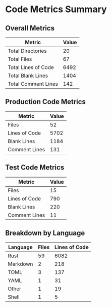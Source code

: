 # Code Metrics Summary

## Overall Metrics

| Metric | Value |
|--------|-------|
| Total Directories | 20 |
| Total Files | 67 |
| Total Lines of Code | 6492 |
| Total Blank Lines | 1404 |
| Total Comment Lines | 142 |

## Production Code Metrics

| Metric | Value |
|--------|-------|
| Files | 52 |
| Lines of Code | 5702 |
| Blank Lines | 1184 |
| Comment Lines | 131 |

## Test Code Metrics

| Metric | Value |
|--------|-------|
| Files | 15 |
| Lines of Code | 790 |
| Blank Lines | 220 |
| Comment Lines | 11 |

## Breakdown by Language

| Language | Files | Lines of Code |
|----------|-------|---------------|
| Rust | 59 | 6082 |
| Markdown | 2 | 218 |
| TOML | 3 | 137 |
| YAML | 1 | 31 |
| Other | 1 | 19 |
| Shell | 1 | 5 |
